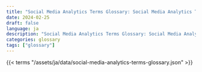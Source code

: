 ```yaml
---
title: "Social Media Analytics Terms Glossary: Social Media Analytics Terms in 2024"  
date: 2024-02-25
draft: false
language: ja
description: "Social Media Analytics Terms Glossary: Social Media Analytics Terms in 2024 | Social Media Analytics Terms Glossary"
categories: glossary
tags: ["glossary"]
---
```


{{< terms "/assets/ja/data/social-media-analytics-terms-glossary.json" >}}